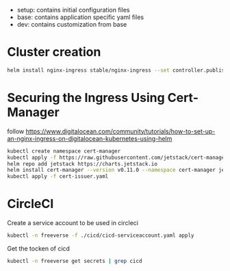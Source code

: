- setup: contains initial configuration files
- base: contains application specific yaml files
- dev: contains customization from base


# Cluster creation

```bash
helm install nginx-ingress stable/nginx-ingress --set controller.publishService.enabled=true
```

# Securing the Ingress Using Cert-Manager
follow https://www.digitalocean.com/community/tutorials/how-to-set-up-an-nginx-ingress-on-digitalocean-kubernetes-using-helm
```bash
kubectl create namespace cert-manager
kubectl apply -f https://raw.githubusercontent.com/jetstack/cert-manager/release-0.11/deploy/manifests/00-crds.yaml
helm repo add jetstack https://charts.jetstack.io
helm install cert-manager --version v0.11.0 --namespace cert-manager jetstack/cert-manager
kubectl apply -f cert-issuer.yaml
```

# CircleCI
Create a service account to be used in circleci
```bash
kubectl -n freeverse -f ./cicd/cicd-serviceaccount.yaml apply
```

Get the tocken of cicd
```bash
kubectl -n freeverse get secrets | grep cicd
```